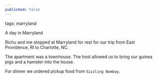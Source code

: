 ```yaml
---
published: false
---
```

tags: 
marryland

A day in Marryland

Richu and me stopped at Marryland for rest for our trip from East Providence, RI to Charlotte, NC. 

The apartment was a townhouse. The host allowed us to bring our guinea pigs and a hamster into the house.

For dinner we ordered pickup food from `Sizzling Bombay`. 

